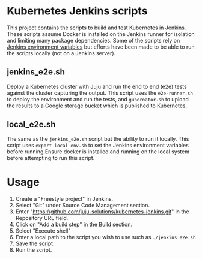 # Kubernetes Jenkins scripts

This project contains the scripts to build and test Kubernetes in Jenkins. 
These scripts assume Docker is installed on the Jenkins runner for isolation 
and limiting many package dependencies. Some of the scripts rely on
[Jenkins environment variables](https://wiki.jenkins-ci.org/display/JENKINS/Building+a+software+project)
but efforts have been made to be able to run the scripts locally (not on a
Jenkins server).

## jenkins_e2e.sh
Deploy a Kubernetes cluster with Juju and run the end to end (e2e) tests
against the cluster capturing the output. This script uses the `e2e-runner.sh`
to deploy the environment and run the tests, and `gubernator.sh` to upload the
results to a Google storage bucket which is published to Kubernetes.

## local_e2e.sh
The same as the `jenkins_e2e.sh` script but the ability to run it locally. This
script uses `export-local-env.sh` to set the Jenkins environment variables
before running.Ensure docker is installed and running on the local system 
before attempting to run this script.

# Usage
 1. Create a "Freestyle project" in Jenkins. 
 2. Select "Git" under Source Code Management section.
 3. Enter "https://github.com/juju-solutions/kubernetes-jenkins.git" in the
Repository URL field.
 4. Click on "Add a build step" in the Build section.
 5. Select "Execute shell"
 6. Enter a local path to the script you wish to use such as `./jenkins_e2e.sh`
 7. Save the script.
 8. Run the script.

